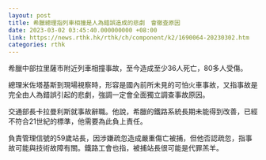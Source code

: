```yaml
---
layout: post
title: 希臘總理指列車相撞是人為錯誤造成的悲劇　會徹查原因
date: 2023-03-02 03:45:40.000000000 +08:00
link: https://news.rthk.hk/rthk/ch/component/k2/1690064-20230302.htm
categories: rthk
---
```


希臘中部拉里薩市附近列車相撞事故，至今造成至少36人死亡，80多人受傷。

總理米佐塔基斯到現場視察時，形容是國內前所未見的可怕火車事故，又指事故是完全由人為錯誤引起的悲劇，強調一定會全面獨立調查事故原因。

交通部長卡拉曼利斯就事故辭職。他說，希臘的鐵路系統長期未能得到改善，已經不符合21世紀的標準，他需要為此負上責任。

負責管理信號的59歲站長，因涉嫌疏忽造成嚴重傷亡被捕，但他否認疏忽，指事故可能與技術故障有關。鐵路工會也指，被捕站長很可能是代罪羔羊。
